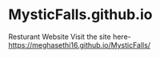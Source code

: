 # MysticFalls.github.io
Resturant Website
Visit the site here- https://meghasethi16.github.io/MysticFalls/
